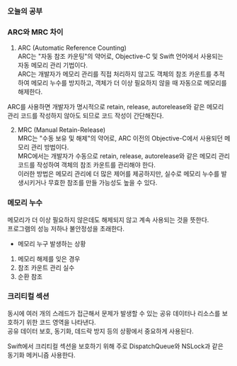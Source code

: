 ### 오늘의 공부

### ARC와 MRC 차이
1. ARC (Automatic Reference Counting)<br>
ARC는 "자동 참조 카운팅"의 약어로, Objective-C 및 Swift 언어에서 사용되는 자동 메모리 관리 기법이다.<br>
ARC는 개발자가 메모리 관리를 직접 처리하지 않고도 객체의 참조 카운트를 추적하여 메모리 누수를 방지하고, 객체가 더 이상 필요하지 않을 때 자동으로 메모리를 해제한다.<br>

ARC를 사용하면 개발자가 명시적으로 retain, release, autorelease와 같은 메모리 관리 코드를 작성하지 않아도 되므로 코드 작성이 간단해진다.<br>

2. MRC (Manual Retain-Release)<br>
MRC는 "수동 보유 및 해제"의 약어로, ARC 이전의 Objective-C에서 사용되던 메모리 관리 방법이다.<br>
MRC에서는 개발자가 수동으로 retain, release, autorelease와 같은 메모리 관리 코드를 작성하여 객체의 참조 카운트를 관리해야 한다.<br>
이러한 방법은 메모리 관리에 더 많은 제어를 제공하지만, 실수로 메모리 누수를 발생시키거나 무효한 참조를 만들 가능성도 높을 수 있다.<br>

### 메모리 누수
 메모리가 더 이상 필요하지 않은데도 해제되지 않고 계속 사용되는 것을 뜻한다.<br>
 프로그램의 성능 저하나 불안정성을 초래한다.<br>
 
 - 메모리 누구 발생하는 상황
 1. 메모리 해제를 잊은 경우
 2. 참조 카운트 관리 실수
 3. 순환 참조
 
### 크리티컬 섹션
동시에 여러 개의 스레드가 접근해서 문제가 발생할 수 있는 공유 데이터나 리소스를 보호하기 위한 코드 영역을 나타낸다.<br>
공유 데이터 보호, 동기화, 데드락 방지 등의 상황에서 중요하게 사용된다.<br>

Swift에서 크리티컬 섹션을 보호하기 위해 주로 DispatchQueue와 NSLock과 같은 동기화 메커니즘 사용한다.<br>

